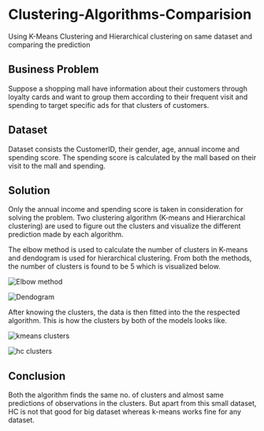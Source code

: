 # Clustering-Algorithms-Comparision

Using K-Means Clustering and Hierarchical clustering on same dataset and comparing the prediction

## Business Problem

Suppose a shopping mall have information about their customers through loyalty cards and want to group them according to their frequent visit and spending to target specific ads for that clusters of customers.

## Dataset

Dataset consists the CustomerID, their gender, age, annual income and spending score. The spending score is calculated by the mall based on their visit to the mall and spending.

## Solution

Only the annual income and spending score is taken in consideration for solving the problem. Two clustering algorithm (K-means and Hierarchical clustering) are used to figure out the clusters and visualize the different prediction made by each algorithm.

The elbow method is used to calculate the number of clusters in K-means and dendogram is used for hierarchical clustering. From both the methods, the number of clusters is found to be 5 which is visualized below.

![Elbow method](https://user-images.githubusercontent.com/14214659/71561802-2ac7ac80-2a84-11ea-988b-febbcb83297a.png)

![Dendogram](https://user-images.githubusercontent.com/14214659/71573746-115b4a80-2aee-11ea-9926-3c241929b250.png)

After knowing the clusters, the data is then fitted into the the respected algorithm. This is how the clusters by both of the models looks like.

![kmeans clusters](https://user-images.githubusercontent.com/14214659/71574431-5634b080-2af1-11ea-9bb1-3a2368cf3fec.png)

![hc clusters](https://user-images.githubusercontent.com/14214659/71573762-1d470c80-2aee-11ea-9e91-4adb5eda07e9.png)

## Conclusion

Both the algorithm finds the same no. of clusters and almost same predictions of observations in the clusters. But apart from this small dataset, HC is not that good for big dataset whereas k-means works fine for any dataset.
